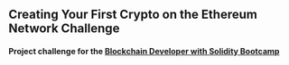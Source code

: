 ## **Creating Your First Crypto on the Ethereum Network Challenge**

#### Project challenge for the [Blockchain Developer with Solidity Bootcamp](https://www.dio.me/bootcamp/coding-the-future-blockchain-developer-with-solidity)
